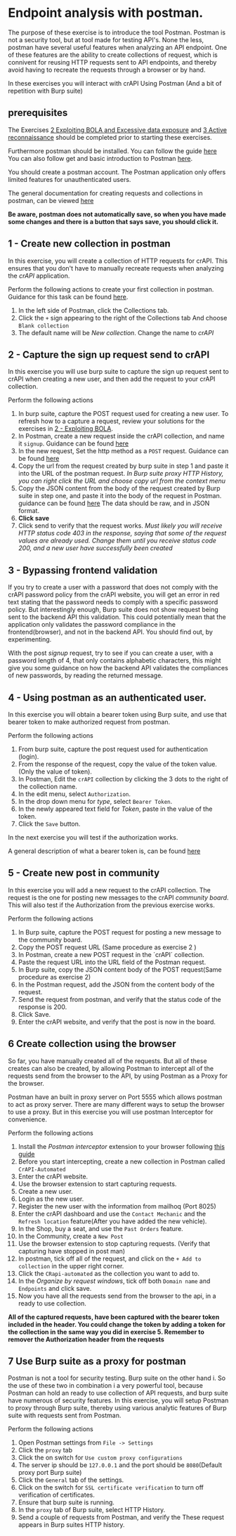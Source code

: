 # Endpoint analysis with postman.
The purpose of these exercise is to introduce the tool Postman. Postman is not a security tool, but at tool made
for testing API's. None the less, postman have several useful features when analyzing an API endpoint.
One of these features are the ability to create collections of request, which is connivent for reusing HTTP requests
sent to API endpoints, and thereby avoid having to recreate the requests through a browser or by hand. 

In these exercises you will interact with crAPI Using Postman (And a bit of repetition with Burp suite)

## prerequisites
The Exercises [2 Exploiting BOLA and Excessive data exposure](2_Exploiting_BOLA_And_Excessive_Data_Exposure.md) and [3 Active reconnaissance](3_Active_reconnaissance.md) should
be completed prior to starting these exercises.

Furthermore postman should be installed. You can follow the guide [here](https://www.postman.com/downloads/)
You can also follow get and basic introduction to Postman [here](https://learning.postman.com/docs/getting-started/first-steps/sending-the-first-request/).

You should create a postman account. The Postman application only offers limited features for unauthenticated users.

The general documentation for creating requests and collections in postman, can be viewed [here](https://learning.postman.com/docs/collections/using-collections/)

**Be aware, postman does not automatically save, so when you have made some changes and there is a button that says save, you should click it.**

## 1 - Create new collection in postman
In this exercise, you will create a collection of HTTP requests for crAPI. This ensures that you don't have to manually recreate requests
when analyzing the _crAPI_ application. 

Perform the following actions to create your first collection in postman. Guidance for this task can be found [here](https://learning.postman.com/docs/collections/using-collections/#creating-collections).
1. In the left side of Postman, click the Collections tab.  
2. Click the `+` sign appearing to the right of the Collections tab And choose `Blank collection`
3. The default name will be _New collection_. Change the name to _crAPI_

## 2  - Capture the sign up request send to crAPI
In this exercise you will use burp suite to capture the sign up request sent to crAPI when creating a new user,
and then add the request to your crAPI collection.

Perform the following actions
1. In burp suite, capture the POST request used for creating a new user. To refresh how to a capture a request, review  your solutions for the exercises in [2 - Exploiting BOLA](2_Exploiting_BOLA_And_Excessive_Data_Exposure.md).
2. In Postman, create a new request inside the crAPI collection, and name it `signup`. Guidance can be found [here](https://learning.postman.com/docs/collections/using-collections/#creating-collections)
3. In the new request, Set the http method as a `POST` request. Guidance can be found [here](https://learning.postman.com/docs/sending-requests/requests/#selecting-request-methods)
4. Copy the url from the request created by burp suite in step 1 and paste it into the URL of the postman request. _In Burp suite proxy HTTP History, you can right click the URL and choose copy url from the context menu_
5. Copy the JSON content from the body of the request created by Burp suite in step one, and paste it into the body of the request in Postman. guidance can be found [here](https://learning.postman.com/docs/sending-requests/requests/#sending-body-data) The data should be raw, and in JSON format.
6. **Click save**
7. Click send to verify that the request works. _Must likely you will receive HTTP status code 403 in the response, saying that some of the request values are already used. Change them until you receive status code 200, and a new user have successfully been created_

## 3 - Bypassing frontend validation
If you try to create a user with a password that does not comply with the crAPI password policy from the crAPI website, you will
get an error in red text stating that the password needs to comply with a specific password  policy. 
But interestingly enough, Burp suite does not show request being sent to the backend API this validation. This could potentially mean that 
the application only validates the password compliance in the frontend(browser), and not in the backend API. You should find out, by experimenting.
  
With the post _signup_ request, try to see if you can create a user, with a password length of 4, that only contains alphabetic characters, this might
give you some guidance on how the backend API validates the compliances of new passwords, by reading the returned message.

## 4 - Using postman as an authenticated user.
In this exercise you will obtain a bearer token using Burp suite, and use that bearer token to make
authorized request from postman.

Perform the following actions
1. From burp suite, capture the post request used for authentication (login).
2. From the response of the request, copy the value of the token value.(Only the value of token).
3. In Postman, Edit the `crAPI` collection by clicking the 3 dots to the right of the collection name.
4. In the edit menu, select `Authorization`.
5. In the drop down menu for _type_, select `Bearer Token`.
6. In the newly appeared text field for _Token_, paste in the value of the token.
7. Click the `Save` button.

In the next exercise you will test if the authorization works.

A general description of what a bearer token is, can be found [here](https://apidog.com/articles/what-is-bearer-token/)

## 5 - Create new post in community
In this exercise you will add a new request to the crAPI collection. The request is the one for posting new messages to the crAPI _community board_.
This will also test if the Authorization from the previous exercise works.

Perform the following actions
1. In Burp suite, capture the POST request for posting a new message to the community board.
2. Copy the POST request URL (Same procedure as exercise 2 )
3. In Postman, create a new POST request in the ´crAPI´ collection.
4. Paste the request URL into the URL field of the Postman request.
5. In Burp suite, copy the JSON content body of the POST request(Same procedure as exercise 2)
6. In the Postman request, add the JSON from the content body of the request.
7. Send the request from postman, and verify that the status code of the response is 200.
8. Click Save.
9. Enter the crAPI website, and verify that the post is now in the board.

## 6 Create collection using the browser
So far, you have manually created all of the requests. But all of these  creates can also be created, by allowing 
Postman to intercept all of the requests send from the browser to the API, by using Postman as a Proxy for the browser.

Postman have an built in proxy server on Port 5555 which allows postman to act as proxy server. There are many different ways 
to setup the browser to use a proxy. But in this exercise you will use postman Interceptor for convenience.

Perform the following actions
1. Install the _Postman interceptor_ extension to your browser following [this guide](https://learning.postman.com/docs/sending-requests/capturing-request-data/interceptor/)
2. Before you start intercepting, create a new  collection in Postman called `CrAPI-Automated`
3. Enter the crAPI website.
4. Use the browser extension to start capturing requests.
5. Create a new user.
6. Login as the new user.
7. Register the new user with the information from mailhoq (Port 8025)
7. Enter the crAPI dashboard and use the `Contact Mechanic` and the `Refresh location` feature(After you have added the new vehicle).
8. In the Shop, buy a seat, and use the `Past Orders` feature.
9. In the Community, create a `New Post`
10. Use the browser extension to stop capturing requests. (Verify that capturing have stopped in post man)
11. In postman, tick off all of the request, and click on the `+ Add to collection` in the upper right corner.
12. Click the `CRapi-automated` as the collection you want to add to.
13. In the _Organize by request windows_, tick off both `Domain name` and `Endpoints` and click save.
14. Now you have all the requests send from the browser to the api, in a ready to use collection.

**All of the captured requests, have been captured with the bearer token included in the header. You could change the token by adding a token for the collection in the same way you did in exercise 5. Remember to remover the Authorization header from the requests**

## 7 Use Burp suite as a proxy for postman
Postman is not a tool for security testing. Burp suite on the other hand i. So the use of these two in combination i a very powerful tool, because 
Postman can hold an ready to use collection of API requests, and burp suite have numerous of security features.  In this exercise, you will setup
Postman to proxy through Burp suite, thereby using various analytic features of Burp suite with requests sent from Postman.

Perform the following actions
1. Open Postman settings from `File -> Settings`
2. Click the `proxy` tab
3. Click the on switch for `Use custom proxy configurations`
4. The server ip should be `127.0.0.1` and the port should be `8080`(Default proxy port Burp suite)
5. Click the `General` tab of the settings.
6. Click on the switch for `SSL certificate verification` to turn off verification of certificates.
7. Ensure that burp suite is running.
8. In the `proxy` tab of Burp suite, select HTTP History.
9. Send a couple of requests from Postman, and verify the These request appears in Burp suites HTTP history.

